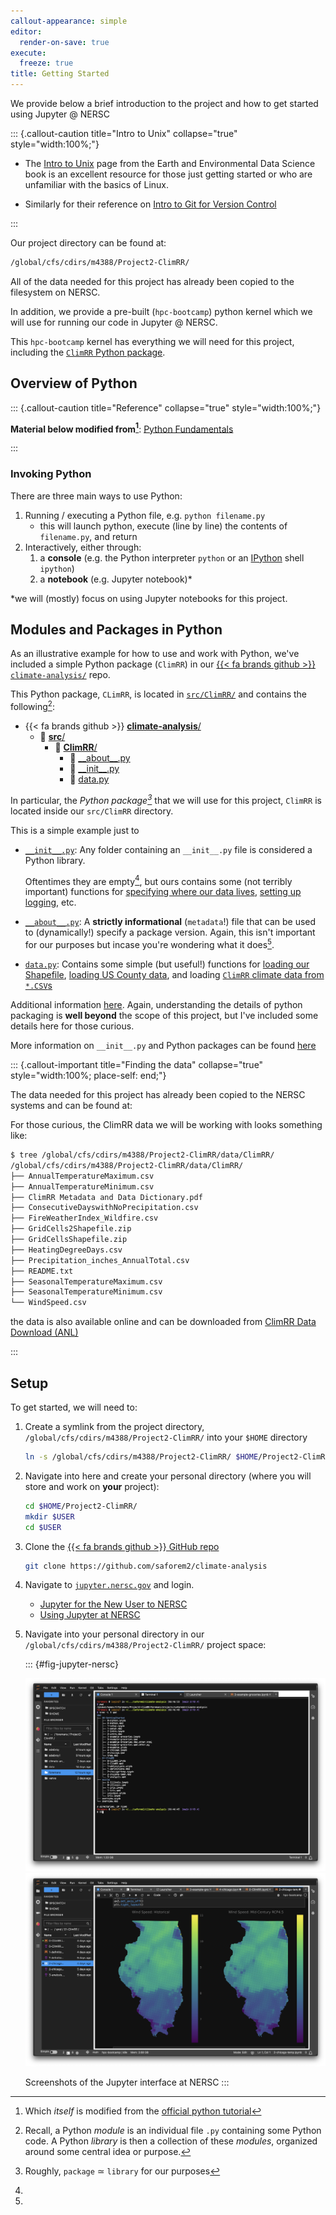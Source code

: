 ```yaml
---
callout-appearance: simple
editor:
  render-on-save: true
execute:
  freeze: true
title: Getting Started
---
```







We provide below a brief introduction to the project and how to get started using Jupyter @ NERSC

::: {.callout-caution title="Intro to Unix" collapse="true" style="width:100%;"}

- The [Intro to Unix](https://earth-env-data-science.github.io/lectures/environment/intro_to_unix.html) page from the Earth and Environmental Data Science book is an excellent resource for those just getting started or who are unfamiliar with the basics of Linux.

- Similarly for their reference on [Intro to Git for Version Control](https://earth-env-data-science.github.io/lectures/environment/intro_to_git.html)

:::

Our project directory can be found at:

```bash
/global/cfs/cdirs/m4388/Project2-ClimRR/
```

All of the data needed for this project has already been copied to the filesystem on NERSC.

In addition, we provide a pre-built (`hpc-bootcamp`) python kernel which we will use for running our code in Jupyter @ NERSC.

This `hpc-bootcamp` kernel has everything we will need for this project,
including the [`ClimRR` Python
package](https://github.com/saforem2/climate-analysis/tree/main/src/ClimRR).

## Overview of Python

::: {.callout-caution title="Reference" collapse="true" style="width:100%;"}

**Material below modified from[^modified]**: [Python
Fundamentals](https://earth-env-data-science.github.io/lectures/core_python/python_fundamentals.html)

:::

[^modified]: Which _itself_ is modified from the [official python
tutorial](https://docs.python.org/3/tutorial/)

### Invoking Python

There are three main ways to use Python:

1. Running / executing a Python file, e.g. `python filename.py`
    - this will launch python, execute (line by line) the contents of `filename.py`, and return
2. Interactively, either through:
    1. a **console** (e.g. the Python interpreter `python` or an [IPython](https://ipython.org/) shell `ipython`)
    2. a **notebook** (e.g. Jupyter notebook)*

*we will (mostly) focus on using Jupyter notebooks for this project.

## Modules and Packages in Python

As an illustrative example for how to use and work with Python, we've included
a simple Python package (`ClimRR`) in our [{{< fa brands github >}}
`climate-analysis/`](https://github.com/saforem2/climate-analysis) repo.

This Python package, `CLimRR`, is located in [`src/ClimRR/`](../../src/ClimRR) and contains the following[^modules]:

<!-- package, `ClimRR`, located in  -->
<!-- This python package, `ClimRR` is located in [`src/ClimRR`](../../src/ClimRR/), -->
<!-- and contains only a few (relatively) simple Python -->
<!-- `modules`[^modules] as we can see by looking in the  -->

   - {{< fa brands github >}} [__climate\-analysis__/](../../)
      - 📂 [__src__/](../../src/)
         - 📂 [__ClimRR__/](../../src/ClimRR/)
            - 🐍 [\_\_about\_\_.py](src/ClimRR/__about__.py)
            - 🐍 [\_\_init\_\_.py](src/ClimRR/__init__.py)
            - 🐍 [data.py](src/ClimRR/__init__.py)

In particular, the _Python package[^package]_ that we will use for this
project, `ClimRR` is located inside our `src/ClimRR` directory.

This is a simple example just to 

- [`__init__.py`](../../src/ClimRR/__init__.py): Any folder containing an `__init__.py` file is considered a
  Python library.  

  Oftentimes they are empty[^init_files], but ours contains some (not terribly
  important) functions for [specifying where our data
  lives](https://github.com/saforem2/climate-analysis/src/ClimRR/__init__.py#L29),
  [setting up
  logging](https://github.com/saforem2/climate-analysis/src/ClimRR/__init__.py#L107),
  etc.

- [`__about__.py`](../../src/ClimRR/__about__.py): A **strictly informational**
(`metadata`!) file that can be used to (dynamically!) specify a package
version. Again, this isn't important for our purposes but incase you're
wondering what it does[^about_files].

- [`data.py`](../src/ClimRR/data.py): Contains some simple (but useful!)
functions for [loading our
Shapefile](https://github.com/saforem2/climate-analysis/src/ClimRR/data.py#L77),
[loading US County
data](https://github.com/saforem2/climate-analysis/blob/8d6a62896112963d2fd95ef86f14cdf0df4834eb/src/ClimRR/data.py#L37),
and loading [`ClimRR` climate data from
`*.CSV`s](https://github.com/saforem2/climate-analysis/blob/8d6a62896112963d2fd95ef86f14cdf0df4834eb/src/ClimRR/data.py#L61)


[^package]: Roughly, `package` $\simeq$ `library` for our purposes

[^about_files]:  
   Additional information
   [here](https://hatch.pypa.io/latest/version/). Again, understanding the details
   of python packaging is **well beyond** the scope of this project, but I've
   included some details here for those curious.

[^init_files]:  
   More information on `__init__.py` and Python packages can be found
   [here](https://docs.python.org/3/tutorial/modules.html#packages)

[^modules]: Recall, a Python _module_ is an individual file `.py` containing
some Python code. A Python _library_ is then a collection of these _modules_,
organized around some central idea or purpose.

::: {.callout-important title="Finding the data" collapse="true" style="width:100%; place-self: end;"}

The data needed for this project has already been copied to the NERSC systems and can be found at:

For those curious, the ClimRR data we will be working with looks something like:

```bash
$ tree /global/cfs/cdirs/m4388/Project2-ClimRR/data/ClimRR/
/global/cfs/cdirs/m4388/Project2-ClimRR/data/ClimRR/
├── AnnualTemperatureMaximum.csv
├── AnnualTemperatureMinimum.csv
├── ClimRR Metadata and Data Dictionary.pdf
├── ConsecutiveDayswithNoPrecipitation.csv
├── FireWeatherIndex_Wildfire.csv
├── GridCells2Shapefile.zip
├── GridCellsShapefile.zip
├── HeatingDegreeDays.csv
├── Precipitation_inches_AnnualTotal.csv
├── README.txt
├── SeasonalTemperatureMaximum.csv
├── SeasonalTemperatureMinimum.csv
└── WindSpeed.csv
```

the data is also available online and can be downloaded from [ClimRR Data Download
(ANL)](https://anl.box.com/s/hmkkgkrkzxxocfe9kpgrzk2gfc4gizp8)

:::

## Setup

To get started, we will need to:

1. Create a symlink from the project directory,
   `/global/cfs/cdirs/m4388/Project2-ClimRR/` into your `$HOME` directory

   ```bash
   ln -s /global/cfs/cdirs/m4388/Project2-ClimRR/ $HOME/Project2-ClimRR
   ```

2. Navigate into here and create your personal directory (where you will store
   and work on **your** project):

   ```bash
   cd $HOME/Project2-ClimRR/
   mkdir $USER
   cd $USER
   ```

3. Clone the [{{< fa brands github >}} GitHub repo](https://github.com/saforem2/climate-analysis)
   ```bash
   git clone https://github.com/saforem2/climate-analysis
   ```

4. Navigate to [`jupyter.nersc.gov`](https://jupyter.nersc.gov/hub/) and login.
      - [Jupyter for the New User to NERSC](https://www.nersc.gov/assets/Uploads/13-Using-Jupyter-20200616.pdf)
      - [Using Jupyter at NERSC](https://www.nersc.gov/assets/Uploads/13-Using-Jupyter-20200616.pdf)

5. Navigate into your personal directory in our `/global/cfs/cdirs/m4388/Project2-ClimRR/` project space:

   ::: {#fig-jupyter-nersc}

   ![](https://github.com/saforem2/climate-analysis/blob/main/assets/jupyter1-dark.png?raw=true)
   ![](https://github.com/saforem2/climate-analysis/blob/main/assets/jupyter2-dark.png?raw=true)

   Screenshots of the Jupyter interface at NERSC
   :::


